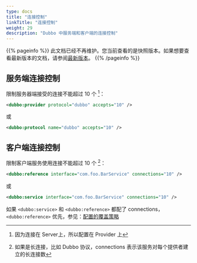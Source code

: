 ```yaml
---
type: docs
title: "连接控制"
linkTitle: "连接控制"
weight: 29
description: "Dubbo 中服务端和客户端的连接控制"
---
```


{{% pageinfo %}} 此文档已经不再维护。您当前查看的是快照版本。如果想要查看最新版本的文档，请参阅[最新版本](/zh-cn/docs3-v2/java-sdk/advanced-features-and-usage/performance/config-connections/)。
{{% /pageinfo %}}

## 服务端连接控制

限制服务器端接受的连接不能超过 10 个 [^1]：

```xml
<dubbo:provider protocol="dubbo" accepts="10" />
```

或

```xml
<dubbo:protocol name="dubbo" accepts="10" />
```

## 客户端连接控制

限制客户端服务使用连接不能超过 10 个 [^2]：

```xml
<dubbo:reference interface="com.foo.BarService" connections="10" />
```

或

```xml
<dubbo:service interface="com.foo.BarService" connections="10" />
```

如果 `<dubbo:service>` 和 `<dubbo:reference>` 都配了 connections，`<dubbo:reference>` 优先，参见：[配置的覆盖策略](../../references/configuration/xml/)

[^1]: 因为连接在 Server上，所以配置在 Provider 上
[^2]: 如果是长连接，比如 Dubbo 协议，connections 表示该服务对每个提供者建立的长连接数

